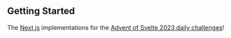 ## Getting Started

The [Next.js](https://nextjs.org) implementations for the [Advent of Svelte 2023 daily challenges](https://advent.sveltesociety.dev/)!
